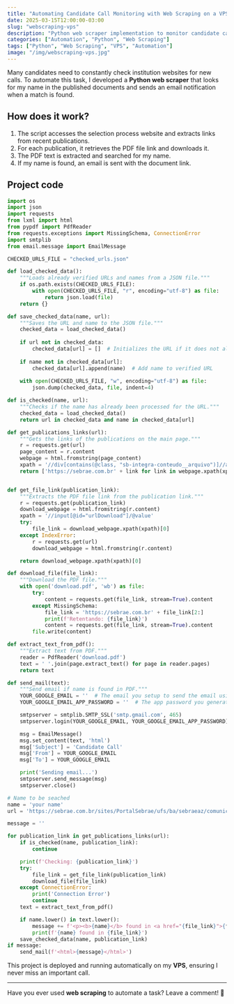 ```yaml
---
title: "Automating Candidate Call Monitoring with Web Scraping on a VPS"
date: 2025-03-15T12:00:00-03:00
slug: "webscraping-vps"
description: "Python web scraper implementation to monitor candidate calls on a website and send email notifications."
categories: ["Automation", "Python", "Web Scraping"]
tags: ["Python", "Web Scraping", "VPS", "Automation"]
image: "/img/webscraping-vps.jpg"
---
```


Many candidates need to constantly check institution websites for new calls. To automate this task, I developed a **Python web scraper** that looks for my name in the published documents and sends an email notification when a match is found.

## How does it work?
1. The script accesses the selection process website and extracts links from recent publications.
2. For each publication, it retrieves the PDF file link and downloads it.
3. The PDF text is extracted and searched for my name.
4. If my name is found, an email is sent with the document link.

## Project code
```python
import os
import json
import requests
from lxml import html
from pypdf import PdfReader
from requests.exceptions import MissingSchema, ConnectionError
import smtplib
from email.message import EmailMessage

CHECKED_URLS_FILE = "checked_urls.json"

def load_checked_data():
    """Loads already verified URLs and names from a JSON file."""
    if os.path.exists(CHECKED_URLS_FILE):
        with open(CHECKED_URLS_FILE, "r", encoding="utf-8") as file:
            return json.load(file)
    return {}

def save_checked_data(name, url):
    """Saves the URL and name to the JSON file."""
    checked_data = load_checked_data()
    
    if url not in checked_data:
        checked_data[url] = []  # Initializes the URL if it does not already exist
    
    if name not in checked_data[url]:
        checked_data[url].append(name)  # Add name to verified URL
    
    with open(CHECKED_URLS_FILE, "w", encoding="utf-8") as file:
        json.dump(checked_data, file, indent=4)

def is_checked(name, url):
    """Checks if the name has already been processed for the URL."""
    checked_data = load_checked_data()
    return url in checked_data and name in checked_data[url]

def get_publications_links(url):
    """Gets the links of the publications on the main page."""
    r = requests.get(url)
    page_content = r.content
    webpage = html.fromstring(page_content)
    xpath = '//div[contains(@class, "sb-integra-conteudo__arquivo")]//a/@href'
    return ['https://sebrae.com.br' + link for link in webpage.xpath(xpath)]


def get_file_link(publication_link):
    """Extracts the PDF file link from the publication link."""
    r = requests.get(publication_link)
    download_webpage = html.fromstring(r.content)
    xpath = '//input[@id="urlDownload"]/@value'
    try:
        file_link = download_webpage.xpath(xpath)[0]
    except IndexError:
        r = requests.get(url)
        download_webpage = html.fromstring(r.content)

    return download_webpage.xpath(xpath)[0]

def download_file(file_link):
    """Download the PDF file."""
    with open('download.pdf', 'wb') as file:
        try:
            content = requests.get(file_link, stream=True).content
        except MissingSchema:
            file_link = 'https://sebrae.com.br' + file_link[2:]
            print(f'Retentando: {file_link}')
            content = requests.get(file_link, stream=True).content
        file.write(content)

def extract_text_from_pdf():
    """Extract text from PDF."""
    reader = PdfReader('download.pdf')
    text = ' '.join(page.extract_text() for page in reader.pages)
    return text

def send_mail(text):
    """Send email if name is found in PDF."""
    YOUR_GOOGLE_EMAIL = ''  # The email you setup to send the email using app password
    YOUR_GOOGLE_EMAIL_APP_PASSWORD = ''  # The app password you generated

    smtpserver = smtplib.SMTP_SSL('smtp.gmail.com', 465)
    smtpserver.login(YOUR_GOOGLE_EMAIL, YOUR_GOOGLE_EMAIL_APP_PASSWORD)

    msg = EmailMessage()
    msg.set_content(text, 'html')
    msg['Subject'] = 'Candidate Call'
    msg['From'] = YOUR_GOOGLE_EMAIL
    msg['To'] = YOUR_GOOGLE_EMAIL

    print('Sending email...')
    smtpserver.send_message(msg)
    smtpserver.close()

# Name to be seached
name = 'your name'
url = 'https://sebrae.com.br/sites/PortalSebrae/ufs/ba/sebraeaz/comunicado%200012024-processo-seletivo-analista%20tecnico,44d9fe7ce5db0910VgnVCM1000001b00320aRCRD?vgnextrefresh=1'

message = ''

for publication_link in get_publications_links(url):
    if is_checked(name, publication_link):
        continue

    print(f'Checking: {publication_link}')
    try:
        file_link = get_file_link(publication_link)
        download_file(file_link)
    except ConnectionError:
        print('Connection Error')
        continue
    text = extract_text_from_pdf()

    if name.lower() in text.lower():
        message += f'<p><b>{name}</b> found in <a href="{file_link}">{file_link}</a></p>'
        print(f'{name} found in {file_link}')
    save_checked_data(name, publication_link) 
if message:
    send_mail(f'<html>{message}</html>')

```

This project is deployed and running automatically on my **VPS**, ensuring I never miss an important call.

---

Have you ever used **web scraping** to automate a task? Leave a comment! 🚀
